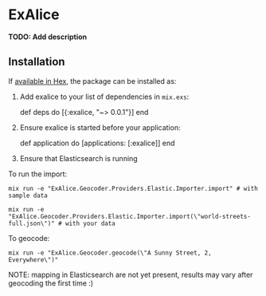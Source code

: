 # ExAlice

**TODO: Add description**

## Installation

If [available in Hex](https://hex.pm/docs/publish), the package can be installed as:

  1. Add exalice to your list of dependencies in `mix.exs`:

        def deps do
          [{:exalice, "~> 0.0.1"}]
        end

  2. Ensure exalice is started before your application:

        def application do
          [applications: [:exalice]]
        end

  3. Ensure that Elasticsearch is running

To run the import:

    mix run -e "ExAlice.Geocoder.Providers.Elastic.Importer.import" # with sample data

    mix run -e "ExAlice.Geocoder.Providers.Elastic.Importer.import(\"world-streets-full.json\")" # with your data

To geocode:

    mix run -e "ExAlice.Geocoder.geocode(\"A Sunny Street, 2, Everywhere\")"

NOTE: mapping in Elasticsearch are not yet present, results may vary after
geocoding the first time :)
